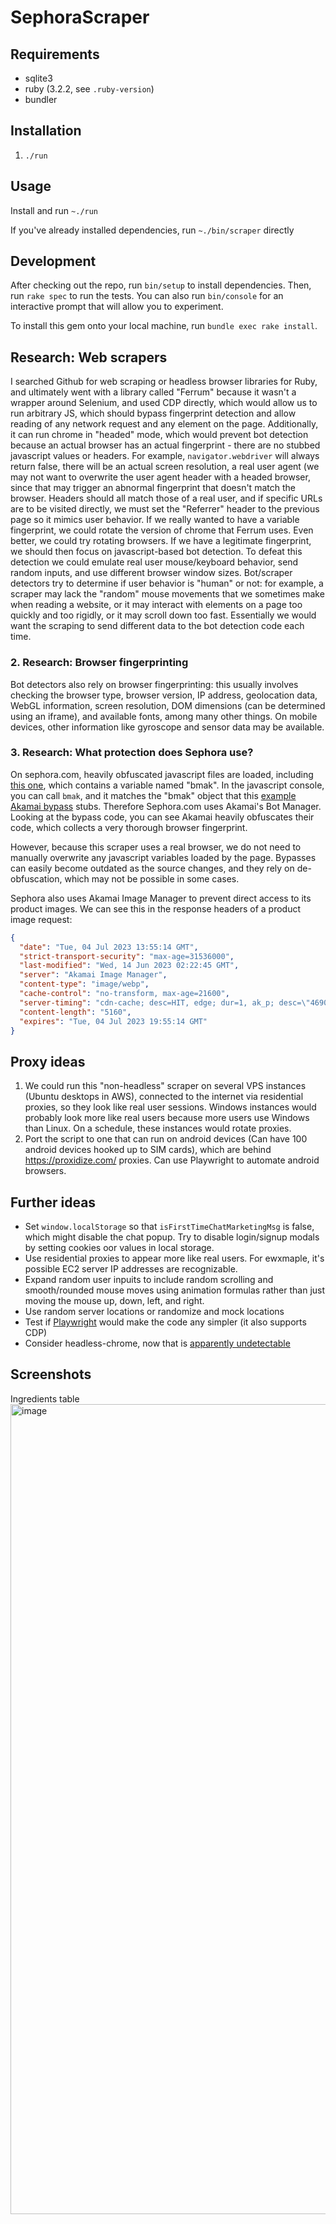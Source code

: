 # SephoraScraper

## Requirements

- sqlite3
- ruby (3.2.2, see `.ruby-version`)
- bundler

## Installation

1. `./run`

## Usage

Install and run `~./run`

If you've already installed dependencies, run `~./bin/scraper` directly

## Development

After checking out the repo, run `bin/setup` to install dependencies. Then, run
`rake spec` to run the tests. You can also run `bin/console` for an interactive
prompt that will allow you to experiment.

To install this gem onto your local machine, run `bundle exec rake install`.

## Research: Web scrapers

I searched Github for web scraping or headless browser libraries for Ruby, and
ultimately went with a library called "Ferrum" because it wasn't a wrapper
around Selenium, and used CDP directly, which would allow us to run arbitrary
JS, which should bypass fingerprint detection and allow reading of any network
request and any element on the page. Additionally, it can run chrome in "headed"
mode, which would prevent bot detection because an actual browser has an actual
fingerprint - there are no stubbed javascript values or headers. For example,
`navigator.webdriver` will always return false, there will be an actual screen
resolution, a real user agent (we may not want to overwrite the user agent
header with a headed browser, since that may trigger an abnormal fingerprint
that doesn't match the browser. Headers should all match those of a real user,
and if specific URLs are to be visited directly, we must set the "Referrer"
header to the previous page so it mimics user behavior. If we really wanted to
have a variable fingerprint, we could rotate the version of chrome that Ferrum
uses. Even better, we could try rotating browsers. If we have a legitimate
fingerprint, we should then focus on javascript-based bot detection. To defeat
this detection we could emulate real user mouse/keyboard behavior, send random
inputs, and use different browser window sizes. Bot/scraper detectors try to
determine if user behavior is "human" or not: for example, a scraper may lack
the "random" mouse movements that we sometimes make when reading a website, or
it may interact with elements on a page too quickly and too rigidly, or it may
scroll down too fast. Essentially we would want the scraping to send different
data to the bot detection code each time.

### 2. Research: Browser fingerprinting

Bot detectors also rely on browser fingerprinting: this usually involves
checking the browser type, browser version, IP address, geolocation data, WebGL
information, screen resolution, DOM dimensions (can be determined using an
iframe), and available fonts, among many other things. On mobile devices, other
information like gyroscope and sensor data may be available.

### 3. Research: What protection does Sephora use?

On sephora.com, heavily obfuscated javascript files are loaded, including
[this one](https://www.sephora.com/V2s28TSWEO64DuGwxhH252bAK20/1LXapct7uEE1/ChhnPnsWAg/S0/EWYEsSWgo),
which contains a variable named "bmak". In the javascript console, you can call
`bmak`, and it matches the "bmak" object that this
[example Akamai bypass](https://github.com/infecting/akamai/blob/master/akamai_1/bypass.js)
stubs. Therefore Sephora.com uses Akamai's Bot Manager. Looking at the bypass
code, you can see Akamai heavily obfuscates their code, which collects a very
thorough browser fingerprint.

However, because this scraper uses a real browser, we do not need to manually
overwrite any javascript variables loaded by the page. Bypasses can easily
become outdated as the source changes, and they rely on de-obfuscation, which
may not be possible in some cases.

Sephora also uses Akamai Image Manager to prevent direct access to its product
images. We can see this in the response headers of a product image request:

```json
{
  "date": "Tue, 04 Jul 2023 13:55:14 GMT",
  "strict-transport-security": "max-age=31536000",
  "last-modified": "Wed, 14 Jun 2023 02:22:45 GMT",
  "server": "Akamai Image Manager",
  "content-type": "image/webp",
  "cache-control": "no-transform, max-age=21600",
  "server-timing": "cdn-cache; desc=HIT, edge; dur=1, ak_p; desc=\"469021_388971212_846115625_7249_22446_42_0_-\";dur=1",
  "content-length": "5160",
  "expires": "Tue, 04 Jul 2023 19:55:14 GMT"
}
```

## Proxy ideas

1. We could run this "non-headless" scraper on several VPS instances (Ubuntu
   desktops in AWS), connected to the internet via residential proxies, so they
   look like real user sessions. Windows instances would probably look more like
   real users because more users use Windows than Linux. On a schedule, these
   instances would rotate proxies.
2. Port the script to one that can run on android devices (Can have 100 android
   devices hooked up to SIM cards), which are behind <https://proxidize.com/>
   proxies. Can use Playwright to automate android browsers.

## Further ideas

- Set `window.localStorage` so that `isFirstTimeChatMarketingMsg` is false,
  which might disable the chat popup. Try to disable login/signup modals by
  setting cookies oor values in local storage.
- Use residential proxies to appear more like real users. For ewxmaple, it's
  possible EC2 server IP addresses are recognizable.
- Expand random user inpuits to include random scrolling and smooth/rounded
  mouse moves using animation formulas rather than just moving the mouse up,
  down, left, and right.
- Use random server locations or randomize and mock locations
- Test if [Playwright](https://playwright.dev/) would make the code any simpler
  (it also supports CDP)
- Consider headless-chrome, now that is
  [apparently undetectable](https://antoinevastel.com/bot%20detection/2023/02/19/new-headless-chrome.html)


## Screenshots

Ingredients table
<img width="1296" alt="image" src="https://github.com/aaronlifton/sephora_scraper/assets/21133757/f1268ab7-4ecd-4933-b454-d7c3a89431be">
